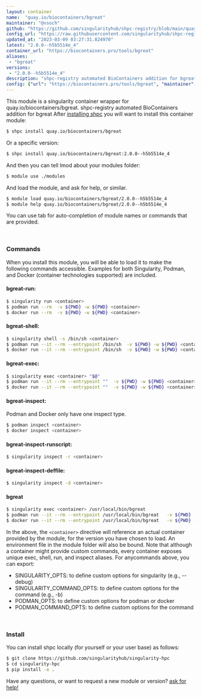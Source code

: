 ```yaml
---
layout: container
name:  "quay.io/biocontainers/bgreat"
maintainer: "@vsoch"
github: "https://github.com/singularityhub/shpc-registry/blob/main/quay.io/biocontainers/bgreat/container.yaml"
config_url: "https://raw.githubusercontent.com/singularityhub/shpc-registry/main/quay.io/biocontainers/bgreat/container.yaml"
updated_at: "2023-03-09 03:27:31.824970"
latest: "2.0.0--h5b5514e_4"
container_url: "https://biocontainers.pro/tools/bgreat"
aliases:
 - "bgreat"
versions:
 - "2.0.0--h5b5514e_4"
description: "shpc-registry automated BioContainers addition for bgreat"
config: {"url": "https://biocontainers.pro/tools/bgreat", "maintainer": "@vsoch", "description": "shpc-registry automated BioContainers addition for bgreat", "latest": {"2.0.0--h5b5514e_4": "sha256:82b2058349acec28931b3b15c808c27d398c4ae7f9624098256d007670702fbe"}, "tags": {"2.0.0--h5b5514e_4": "sha256:82b2058349acec28931b3b15c808c27d398c4ae7f9624098256d007670702fbe"}, "docker": "quay.io/biocontainers/bgreat", "aliases": {"bgreat": "/usr/local/bin/bgreat"}}
---
```


This module is a singularity container wrapper for quay.io/biocontainers/bgreat.
shpc-registry automated BioContainers addition for bgreat
After [installing shpc](#install) you will want to install this container module:


```bash
$ shpc install quay.io/biocontainers/bgreat
```

Or a specific version:

```bash
$ shpc install quay.io/biocontainers/bgreat:2.0.0--h5b5514e_4
```

And then you can tell lmod about your modules folder:

```bash
$ module use ./modules
```

And load the module, and ask for help, or similar.

```bash
$ module load quay.io/biocontainers/bgreat/2.0.0--h5b5514e_4
$ module help quay.io/biocontainers/bgreat/2.0.0--h5b5514e_4
```

You can use tab for auto-completion of module names or commands that are provided.

<br>

### Commands

When you install this module, you will be able to load it to make the following commands accessible.
Examples for both Singularity, Podman, and Docker (container technologies supported) are included.

#### bgreat-run:

```bash
$ singularity run <container>
$ podman run --rm  -v ${PWD} -w ${PWD} <container>
$ docker run --rm  -v ${PWD} -w ${PWD} <container>
```

#### bgreat-shell:

```bash
$ singularity shell -s /bin/sh <container>
$ podman run --it --rm --entrypoint /bin/sh  -v ${PWD} -w ${PWD} <container>
$ docker run --it --rm --entrypoint /bin/sh  -v ${PWD} -w ${PWD} <container>
```

#### bgreat-exec:

```bash
$ singularity exec <container> "$@"
$ podman run --it --rm --entrypoint ""  -v ${PWD} -w ${PWD} <container> "$@"
$ docker run --it --rm --entrypoint ""  -v ${PWD} -w ${PWD} <container> "$@"
```

#### bgreat-inspect:

Podman and Docker only have one inspect type.

```bash
$ podman inspect <container>
$ docker inspect <container>
```

#### bgreat-inspect-runscript:

```bash
$ singularity inspect -r <container>
```

#### bgreat-inspect-deffile:

```bash
$ singularity inspect -d <container>
```


#### bgreat

```bash
$ singularity exec <container> /usr/local/bin/bgreat
$ podman run --it --rm --entrypoint /usr/local/bin/bgreat   -v ${PWD} -w ${PWD} <container> -c " $@"
$ docker run --it --rm --entrypoint /usr/local/bin/bgreat   -v ${PWD} -w ${PWD} <container> -c " $@"
```



In the above, the `<container>` directive will reference an actual container provided
by the module, for the version you have chosen to load. An environment file in the
module folder will also be bound. Note that although a container
might provide custom commands, every container exposes unique exec, shell, run, and
inspect aliases. For anycommands above, you can export:

 - SINGULARITY_OPTS: to define custom options for singularity (e.g., --debug)
 - SINGULARITY_COMMAND_OPTS: to define custom options for the command (e.g., -b)
 - PODMAN_OPTS: to define custom options for podman or docker
 - PODMAN_COMMAND_OPTS: to define custom options for the command

<br>

### Install

You can install shpc locally (for yourself or your user base) as follows:

```bash
$ git clone https://github.com/singularityhub/singularity-hpc
$ cd singularity-hpc
$ pip install -e .
```

Have any questions, or want to request a new module or version? [ask for help!](https://github.com/singularityhub/singularity-hpc/issues)